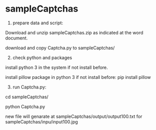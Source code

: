 # sampleCaptchas

1. prepare data and script:

  Download and unzip sampleCaptchas.zip as indicated at the word document.
  
  download and copy Captcha.py to sampleCaptchas/

2. check python and packages

  install python 3 in the system if not install before.

  install pillow package in python 3 if not install before:  pip install pillow

3. run Captcha.py:

  cd  sampleCaptchas/
  
  python Captcha.py

  new file will genarate at sampleCaptchas/output/output100.txt  for sampleCaptchas/inpu/input100.jpg 


